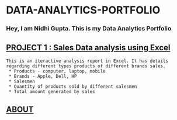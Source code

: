 # DATA-ANALYTICS-PORTFOLIO                                    

### Hey, I am Nidhi Gupta. This is my Data Analytics Portfolio 



## [PROJECT 1 : Sales Data analysis using Excel](https://github.com/nidhigupta13/sales-project-using-excel)
    This is an iteractive analysis report in Excel. It has details regarding different types products of different brands sales.
     * Products - computer, laptop, mobile
     * Brands - Apple, Dell, HP
     * Salesmen
     * Quantity of products sold by different salesmen
     * Total amount generated by sales
    













## [ABOUT](https://github.com/nidhigupta13/nidhigupta13)

